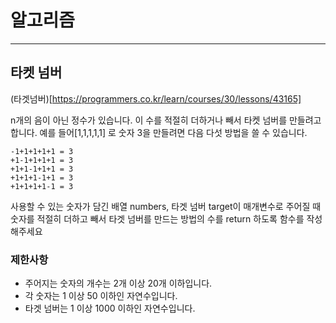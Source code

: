 # 알고리즘 

---

## 타켓 넘버

(타겟넘버)[https://programmers.co.kr/learn/courses/30/lessons/43165]

n개의 음이 아닌 정수가 있습니다. 이 수를 적절히 더하거나 빼서 타켓 넘버를 만들려고 합니다. 예를 들어[1,1,1,1,1] 로 숫자 3을 만들려면 다음 다섯 방법을 쓸 수 있습니다.

```
-1+1+1+1+1 = 3
+1-1+1+1+1 = 3
+1+1-1+1+1 = 3
+1+1+1-1+1 = 3
+1+1+1+1-1 = 3

```
사용할 수 있는 숫자가 담긴 배열 numbers, 타겟 넘버 target이 매개변수로 주어질 때 숫자를 적절히 더하고 빼서 타겟 넘버를 만드는 방법의 수를 return 하도록 함수를 작성해주세요

### 제한사항

- 주어지는 숫자의 개수는 2개 이상 20개 이하입니다.
- 각 숫자는 1 이상 50 이하인 자연수입니다.
- 타겟 넘버는 1 이상 1000 이하인 자연수입니다.



 
